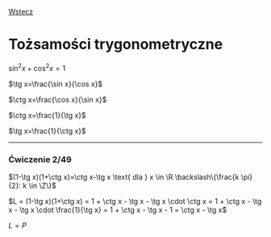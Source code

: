 [Wstecz](../matematyka.md)

# Tożsamości trygonometryczne

$`\sin^2x+\cos^2x=1`$

$`\tg x=\frac{\sin x}{\cos x}`$

$`\ctg x=\frac{\cos x}{\sin x}`$

$`\ctg x=\frac{1}{\tg x}`$

$`\tg x=\frac{1}{\ctg x}`$

---

### Ćwiczenie 2/49

$`(1-\tg x)(1+\ctg x)=\ctg x-\tg x \text{ dla } x \in \R \backslash\{\frac{k \pi}{2}: k \in \Z\}`$

$`L = (1-\tg x)(1+\ctg x) = 1 + \ctg x - \tg x - \tg x \cdot \ctg x = 1 + \ctg x - \tg x - \tg x \cdot \frac{1}{\tg x} = 1 + \ctg x - \tg x - 1 = \ctg x - \tg x`$

$`L=P`$

